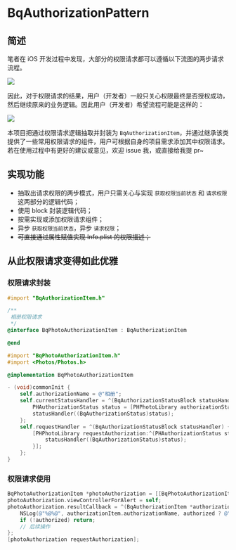 # BqAuthorizationPattern

## 简述

笔者在 iOS 开发过程中发现，大部分的权限请求都可以遵循以下流图的两步请求流程。

![](https://ws1.sinaimg.cn/large/006tKfTcgy1frzzfkz8vdj30m80lfmz8.jpg)

因此，对于权限请求的结果，用户（开发者）一般只关心权限最终是否授权成功，然后继续原来的业务逻辑。因此用户（开发者）希望流程可能是这样的：

![](https://ws1.sinaimg.cn/large/006tKfTcgy1fs0pkhxordj30m809caam.jpg)

本项目把通过权限请求逻辑抽取并封装为 `BqAuthorizationItem`，并通过继承该类提供了一些常用权限请求的组件，用户可根据自身的项目需求添加其中权限请求。若在使用过程中有更好的建议或意见，欢迎 issue 我，或直接给我提 pr~

## 实现功能

- 抽取出请求权限的两步模式，用户只需关心与实现 `获取权限当前状态` 和 `请求权限` 这两部分的逻辑代码；
- 使用 block 封装逻辑代码；
- 按需实现或添加权限请求组件；
- 异步 `获取权限当前状态`，异步 `请求权限`；
- ~~可直接通过属性赋值实现 Info.plist 的权限描述；~~

## 从此权限请求变得如此优雅

### 权限请求封装

```objective-c
#import "BqAuthorizationItem.h"

/**
 相册权限请求
 */
@interface BqPhotoAuthorizationItem : BqAuthorizationItem

@end
```

```objective-c
#import "BqPhotoAuthorizationItem.h"
#import <Photos/Photos.h>

@implementation BqPhotoAuthorizationItem

- (void)commonInit {
	self.authorizationName = @"相册";
	self.currentStatusHandler = ^(BqAuthorizationStatusBlock statusHandler) {
		PHAuthorizationStatus status = [PHPhotoLibrary authorizationStatus];
		statusHandler((BqAuthorizationStatus)status);
	};
	self.requestHandler = ^(BqAuthorizationStatusBlock statusHandler) {
		[PHPhotoLibrary requestAuthorization:^(PHAuthorizationStatus status) {
			statusHandler((BqAuthorizationStatus)status);
		}];
	};
}
```

### 权限请求使用

```objective-c
BqPhotoAuthorizationItem *photoAuthorization = [[BqPhotoAuthorizationItem alloc] init];
photoAuthorization.viewControllerForAlert = self;
photoAuthorization.resultCallback = ^(BqAuthorizationItem *authorizationItem, BOOL authorized) {
	NSLog(@"%@%@", authorizationItem.authorizationName, authorized ? @"授权成功" : @"未授权");
	if (!authorized) return;
	// 后续操作
};
[photoAuthorization requestAuthorization];
```
